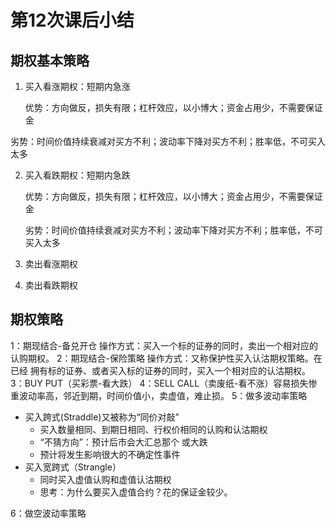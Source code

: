 # 第12次课后小结

## 期权基本策略

1. 买入看涨期权：短期内急涨

   优势：方向做反，损失有限；杠杆效应，以小博大；资金占用少，不需要保证金

劣势：时间价值持续衰减对买方不利；波动率下降对买方不利；胜率低，不可买入太多

2. 买入看跌期权：短期内急跌

   优势：方向做反，损失有限；杠杆效应，以小博大；资金占用少，不需要保证金

   劣势：时间价值持续衰减对买方不利；波动率下降对买方不利；胜率低，不可买入太多

3. 卖出看涨期权

4. 卖出看跌期权

## 期权策略

1：期现结合-备兑开仓
操作方式：买入一个标的证券的同时，卖出一个相对应的认购期权。
2：期现结合-保险策略
操作方式：又称保护性买入认沽期权策略。在已经 拥有标的证券、或者买入标的证券的同时，买入一个相对应的认沽期权。
3：BUY PUT（买彩票-看大跌）
4：SELL CALL（卖废纸-看不涨）容易损失惨重波动率高，邻近到期，时间价值小，卖虚值，难止损。
5：做多波动率策略
- 买入跨式(Straddle)又被称为“同价对敲”
  - 买入数量相同、到期日相同、行权价相同的认购和认沽期权
  - “不猜方向”：预计后市会大汇总那个 或大跌
  - 预计将发生影响很大的不确定性事件
- 买入宽跨式（Strangle）
  - 同时买入虚值认购和虚值认沽期权
  - 思考：为什么要买入虚值合约？花的保证金较少。

6：做空波动率策略

